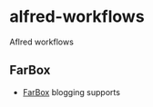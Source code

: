 alfred-workflows
================

Aflred workflows 

## FarBox

* [FarBox](www.farbox.com) blogging supports
